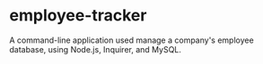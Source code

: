 # employee-tracker
A command-line application used manage a company's employee database, using Node.js, Inquirer, and MySQL.

